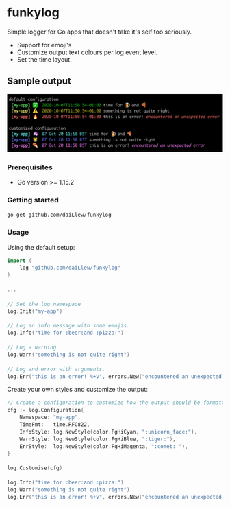 # funkylog
Simple logger for Go apps that doesn't take it's self too seriously.
- Support for emoji's
- Customize output text colours per log event level.
- Set the time layout.

## Sample output

![Alt text](preview.png?raw=true "Optional Title")

### Prerequisites
- Go version >= 1.15.2

### Getting started
```
go get github.com/daiLlew/funkylog
```

### Usage
Using the default setup:
```go
import (
    log "github.com/daiLlew/funkylog"
)

...

// Set the log namespace
log.Init("my-app")

// Log an info message with some emojis.
log.Info("time for :beer:and :pizza:")

// Log a warning
log.Warn("something is not quite right")

// Log and error with arguments.
log.Err("this is an error! %+v", errors.New("encountered an unexpected error"))
```
Create your own styles and customize the output:

```go
// Create a configuration to customize how the output should be formatted.
cfg := log.Configuration{
    Namespace: "my-app",
    TimeFmt:   time.RFC822,
    InfoStyle: log.NewStyle(color.FgHiCyan, ":unicorn_face:"),
    WarnStyle: log.NewStyle(color.FgHiBlue, ":tiger:"),
    ErrStyle:  log.NewStyle(color.FgHiMagenta, ":comet: "),
}

log.Customise(cfg)

log.Info("time for :beer:and :pizza:")
log.Warn("something is not quite right")
log.Err("this is an error! %+v", errors.New("encountered an unexpected error"))
```  
